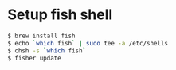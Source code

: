 # Setup fish shell

```bash
$ brew install fish
$ echo `which fish` | sudo tee -a /etc/shells
$ chsh -s `which fish`
$ fisher update
```
